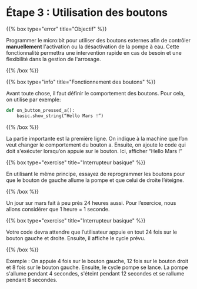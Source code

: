 # Étape 3 : Utilisation des boutons

{{% box type="error" title="Objectif" %}}

Programmer le micro:bit pour utiliser des boutons externes afin de contrôler **manuellement** l'activation ou la désactivation de la pompe à eau. Cette fonctionnalité permettra une intervention rapide en cas de besoin et une flexibilité dans la gestion de l'arrosage.

{{% /box %}}

{{% box type="info" title="Fonctionnement des boutons" %}}

Avant toute chose, il faut définir le comportement des boutons. Pour cela, on utilise par exemple:

```python
def on_button_pressed_a():
    basic.show_string(“Hello Mars !”)

```

{{% /box %}}

La partie importante est la première ligne. 
On indique à la machine que l’on veut changer le comportement du bouton a. 
Ensuite, on ajoute le code qui doit s'exécuter lorsqu’on appuie sur le bouton. Ici, afficher “Hello Mars !”

{{% box type="exercise" title="Interrupteur basique" %}}

En utilisant le même principe, essayez de reprogrammer les boutons pour que le bouton de gauche allume la pompe et que celui de droite l’éteigne.

{{% /box %}}

Un jour sur mars fait à peu près 24 heures aussi. Pour l’exercice, nous allons considérer que 1 heure = 1 seconde. 

{{% box type="exercise" title="Interrupteur basique" %}}

Votre code devra attendre que l’utilisateur appuie en tout 24 fois sur le bouton gauche et droite. Ensuite, il affiche le cycle prévu. 

{{% /box %}}

Exemple : On appuie 4 fois sur le bouton gauche, 12 fois sur le bouton droit et 8 fois sur le bouton gauche. 
Ensuite, le cycle pompe se lance. La pompe s'allume pendant 4 secondes, s'éteint pendant 12 secondes et se rallume pendant 8 secondes. 
